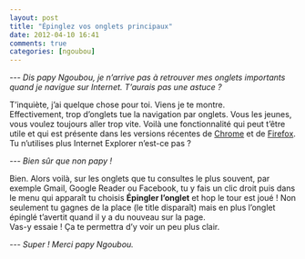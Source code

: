 ```yaml
---
layout: post
title: "Épinglez vos onglets principaux"
date: 2012-04-10 16:41
comments: true
categories: [ngoubou]
---
```

_--- Dis papy Ngoubou, je n’arrive pas à retrouver mes onglets importants quand je navigue sur Internet. T’aurais pas une astuce ?_

T’inquiète, j’ai quelque chose pour toi. Viens je te montre.  
Effectivement, trop d’onglets tue la navigation par onglets. Vous les jeunes, vous voulez toujours aller trop vite. Voilà une fonctionnalité qui peut t’être utile et qui est présente dans les versions récentes de [Chrome](http://support.google.com/chrome/bin/answer.py?hl=fr&answer=95622) et de [Firefox](http://support.mozilla.org/fr/kb/que-sont-les-onglets-epingles). Tu n’utilises plus Internet Explorer n’est-ce pas ?

_--- Bien sûr que non papy !_

Bien. Alors voilà, sur les onglets que tu consultes le plus souvent, par exemple Gmail, Google Reader ou Facebook, tu y fais un clic droit puis dans le menu qui apparaît tu choisis __Épingler l’onglet__ et hop le tour est joué ! Non seulement tu gagnes de la place (le title disparaît) mais en plus l’onglet épinglé t’avertit quand il y a du nouveau sur la page.  
Vas-y essaie ! Ça te permettra d’y voir un peu plus clair.

_--- Super ! Merci papy Ngoubou._
